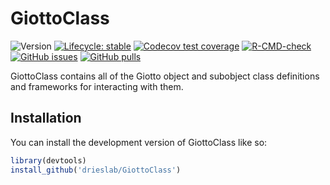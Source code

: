
<!-- README.md is generated from README.Rmd. Please edit that file -->

# GiottoClass

<!-- badges: start -->

![Version](https://img.shields.io/github/r-package/v/drieslab/GiottoClass)
[![Lifecycle:
stable](https://img.shields.io/badge/lifecycle-stable-brightgreen.svg)](https://lifecycle.r-lib.org/articles/stages.html#stable)
[![Codecov test
coverage](https://codecov.io/gh/jiajic/GiottoClass/branch/main/graph/badge.svg)](https://app.codecov.io/gh/jiajic/GiottoClass?branch=main)
[![R-CMD-check](https://github.com/drieslab/GiottoClass/actions/workflows/R-CMD-check.yml/badge.svg)](https://github.com/drieslab/GiottoClass/actions/workflows/R-CMD-check.yml)
[![GitHub
issues](https://img.shields.io/github/issues/drieslab/Giotto)](https://github.com/drieslab/Giotto/issues)
[![GitHub
pulls](https://img.shields.io/github/issues-pr/drieslab/GiottoClass)](https://github.com/drieslab/GiottoClass/pulls)
<!-- badges: end -->

GiottoClass contains all of the Giotto object and subobject class
definitions and frameworks for interacting with them.

## Installation

You can install the development version of GiottoClass like so:

``` r
library(devtools)
install_github('drieslab/GiottoClass')
```
